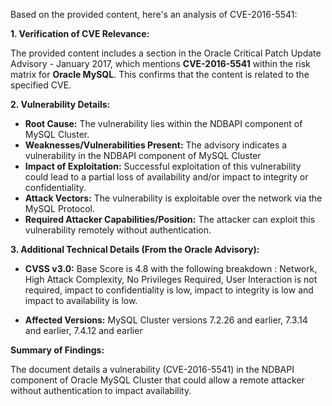 Based on the provided content, here's an analysis of CVE-2016-5541:

**1. Verification of CVE Relevance:**

The provided content includes a section in the Oracle Critical Patch Update Advisory - January 2017, which mentions **CVE-2016-5541** within the risk matrix for **Oracle MySQL**. This confirms that the content is related to the specified CVE.

**2. Vulnerability Details:**

*   **Root Cause:** The vulnerability lies within the NDBAPI component of MySQL Cluster.
*   **Weaknesses/Vulnerabilities Present:** The advisory indicates a vulnerability in the NDBAPI component of MySQL Cluster
*   **Impact of Exploitation:** Successful exploitation of this vulnerability could lead to a partial loss of availability and/or impact to integrity or confidentiality.
*   **Attack Vectors:** The vulnerability is exploitable over the network via the MySQL Protocol.
*   **Required Attacker Capabilities/Position:** The attacker can exploit this vulnerability remotely without authentication.

**3. Additional Technical Details (From the Oracle Advisory):**

*   **CVSS v3.0:**  Base Score is 4.8 with the following breakdown : Network, High Attack Complexity, No Privileges Required, User Interaction is not required, impact to confidentiality is low, impact to integrity is low and impact to availability is low.

*   **Affected Versions:** MySQL Cluster versions 7.2.26 and earlier, 7.3.14 and earlier, 7.4.12 and earlier

**Summary of Findings:**

The document details a vulnerability (CVE-2016-5541) in the NDBAPI component of Oracle MySQL Cluster that could allow a remote attacker without authentication to impact availability.